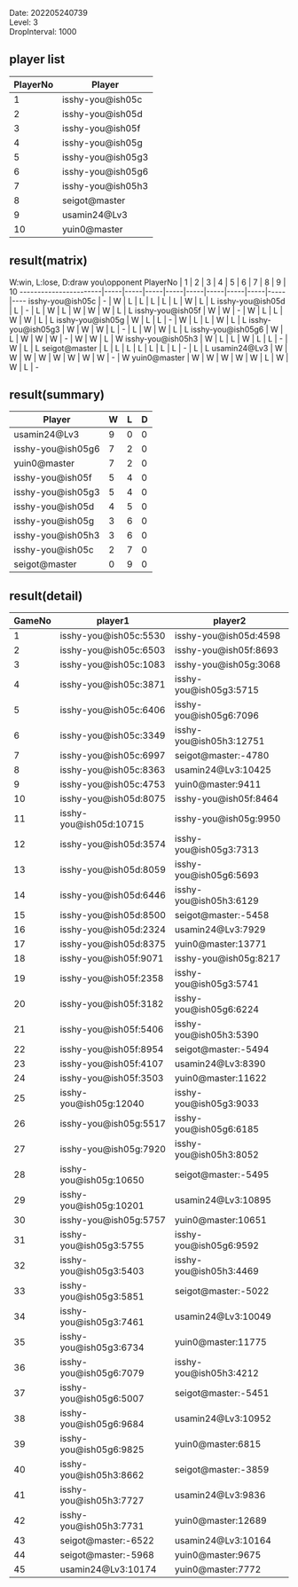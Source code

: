 Date: 202205240739  
Level: 3  
DropInterval: 1000  
## player list
PlayerNo  |  Player
----------|-------------------
1         |  isshy-you@ish05c
2         |  isshy-you@ish05d
3         |  isshy-you@ish05f
4         |  isshy-you@ish05g
5         |  isshy-you@ish05g3
6         |  isshy-you@ish05g6
7         |  isshy-you@ish05h3
8         |  seigot@master
9         |  usamin24@Lv3
10        |  yuin0@master
## result(matrix)
W:win, L:lose, D:draw
you\opponent PlayerNo  |  1  |  2  |  3  |  4  |  5  |  6  |  7  |  8  |  9  |  10
-----------------------|-----|-----|-----|-----|-----|-----|-----|-----|-----|----
isshy-you@ish05c       |  -  |  W  |  L  |  L  |  L  |  L  |  L  |  W  |  L  |  L
isshy-you@ish05d       |  L  |  -  |  L  |  W  |  L  |  W  |  W  |  W  |  L  |  L
isshy-you@ish05f       |  W  |  W  |  -  |  W  |  L  |  L  |  W  |  W  |  L  |  L
isshy-you@ish05g       |  W  |  L  |  L  |  -  |  W  |  L  |  L  |  W  |  L  |  L
isshy-you@ish05g3      |  W  |  W  |  W  |  L  |  -  |  L  |  W  |  W  |  L  |  L
isshy-you@ish05g6      |  W  |  L  |  W  |  W  |  W  |  -  |  W  |  W  |  L  |  W
isshy-you@ish05h3      |  W  |  L  |  L  |  W  |  L  |  L  |  -  |  W  |  L  |  L
seigot@master          |  L  |  L  |  L  |  L  |  L  |  L  |  L  |  -  |  L  |  L
usamin24@Lv3           |  W  |  W  |  W  |  W  |  W  |  W  |  W  |  W  |  -  |  W
yuin0@master           |  W  |  W  |  W  |  W  |  W  |  L  |  W  |  W  |  L  |  -
## result(summary)
Player             |  W  |  L  |  D
-------------------|-----|-----|---
usamin24@Lv3       |  9  |  0  |  0
isshy-you@ish05g6  |  7  |  2  |  0
yuin0@master       |  7  |  2  |  0
isshy-you@ish05f   |  5  |  4  |  0
isshy-you@ish05g3  |  5  |  4  |  0
isshy-you@ish05d   |  4  |  5  |  0
isshy-you@ish05g   |  3  |  6  |  0
isshy-you@ish05h3  |  3  |  6  |  0
isshy-you@ish05c   |  2  |  7  |  0
seigot@master      |  0  |  9  |  0
## result(detail)
GameNo  |  player1                 |  player2
--------|--------------------------|-------------------------
1       |  isshy-you@ish05c:5530   |  isshy-you@ish05d:4598
2       |  isshy-you@ish05c:6503   |  isshy-you@ish05f:8693
3       |  isshy-you@ish05c:1083   |  isshy-you@ish05g:3068
4       |  isshy-you@ish05c:3871   |  isshy-you@ish05g3:5715
5       |  isshy-you@ish05c:6406   |  isshy-you@ish05g6:7096
6       |  isshy-you@ish05c:3349   |  isshy-you@ish05h3:12751
7       |  isshy-you@ish05c:6997   |  seigot@master:-4780
8       |  isshy-you@ish05c:8363   |  usamin24@Lv3:10425
9       |  isshy-you@ish05c:4753   |  yuin0@master:9411
10      |  isshy-you@ish05d:8075   |  isshy-you@ish05f:8464
11      |  isshy-you@ish05d:10715  |  isshy-you@ish05g:9950
12      |  isshy-you@ish05d:3574   |  isshy-you@ish05g3:7313
13      |  isshy-you@ish05d:8059   |  isshy-you@ish05g6:5693
14      |  isshy-you@ish05d:6446   |  isshy-you@ish05h3:6129
15      |  isshy-you@ish05d:8500   |  seigot@master:-5458
16      |  isshy-you@ish05d:2324   |  usamin24@Lv3:7929
17      |  isshy-you@ish05d:8375   |  yuin0@master:13771
18      |  isshy-you@ish05f:9071   |  isshy-you@ish05g:8217
19      |  isshy-you@ish05f:2358   |  isshy-you@ish05g3:5741
20      |  isshy-you@ish05f:3182   |  isshy-you@ish05g6:6224
21      |  isshy-you@ish05f:5406   |  isshy-you@ish05h3:5390
22      |  isshy-you@ish05f:8954   |  seigot@master:-5494
23      |  isshy-you@ish05f:4107   |  usamin24@Lv3:8390
24      |  isshy-you@ish05f:3503   |  yuin0@master:11622
25      |  isshy-you@ish05g:12040  |  isshy-you@ish05g3:9033
26      |  isshy-you@ish05g:5517   |  isshy-you@ish05g6:6185
27      |  isshy-you@ish05g:7920   |  isshy-you@ish05h3:8052
28      |  isshy-you@ish05g:10650  |  seigot@master:-5495
29      |  isshy-you@ish05g:10201  |  usamin24@Lv3:10895
30      |  isshy-you@ish05g:5757   |  yuin0@master:10651
31      |  isshy-you@ish05g3:5755  |  isshy-you@ish05g6:9592
32      |  isshy-you@ish05g3:5403  |  isshy-you@ish05h3:4469
33      |  isshy-you@ish05g3:5851  |  seigot@master:-5022
34      |  isshy-you@ish05g3:7461  |  usamin24@Lv3:10049
35      |  isshy-you@ish05g3:6734  |  yuin0@master:11775
36      |  isshy-you@ish05g6:7079  |  isshy-you@ish05h3:4212
37      |  isshy-you@ish05g6:5007  |  seigot@master:-5451
38      |  isshy-you@ish05g6:9684  |  usamin24@Lv3:10952
39      |  isshy-you@ish05g6:9825  |  yuin0@master:6815
40      |  isshy-you@ish05h3:8662  |  seigot@master:-3859
41      |  isshy-you@ish05h3:7727  |  usamin24@Lv3:9836
42      |  isshy-you@ish05h3:7731  |  yuin0@master:12689
43      |  seigot@master:-6522     |  usamin24@Lv3:10164
44      |  seigot@master:-5968     |  yuin0@master:9675
45      |  usamin24@Lv3:10174      |  yuin0@master:7772
